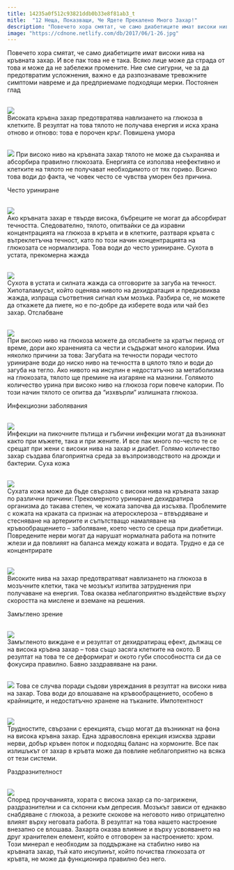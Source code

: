```yaml
---
title: 14235a0f512c93821ddb0b33e8f81ab3_t
mitle:  "12 Неща, Показващи, Че Ядете Прекалено Много Захар!"
description: "Повечето хора смятат, че само диабетиците имат високи нива на кръвната захар. И все пак това не е така. Всяко лице може да страда от това и може да не забележи промени"
image: "https://cdnone.netlify.com/db/2017/06/1-26.jpg"
---
```


 <p>Повечето хора смятат, че само диабетиците имат високи нива на кръвната захар. И все пак това не е така. Всяко лице може да страда от това и може да не забележи промените. Ние сме сигурни, че за да предотвратим усложнения, важно е да разпознаваме тревожните симптоми навреме и да предприемаме подходящи мерки. Постоянен глад</p>       <p> <br/><img src="https://cdnone.netlify.com/db/2017/06/1-26.jpg"/><br/> Високата кръвна захар предотвратява навлизането на глюкоза в клетките. В резултат на това тялото не получава енергия и иска храна отново и отново: това е порочен кръг. Повишена умора</p> <p> <br/><img src="https://cdnone.netlify.com/db/2017/06/2-2.png"/> При високо ниво на кръвната захар тялото не може да съхранява и абсорбира правилно глюкозата. Енергията се използва неефективно и клетките на тялото не получават необходимото от тях гориво. Всичко това води до факта, че човек често се чувства уморен без причина.</p> <p>Често уриниране</p>      <p> <br/><img src="https://cdnone.netlify.com/db/2017/06/3-28.jpg"/><br/> Ако кръвната захар е твърде висока, бъбреците не могат да абсорбират течността. Следователно, тялото, опитвайки се да изравни концентрацията на глюкоза в кръвта и в клетките, разтваря кръвта с вътреклетъчна течност, като по този начин концентрацията на глюкозата се нормализира. Това води до често уриниране. Сухота в устата, прекомерна жажда</p> <p> <br/><img src="https://cdnone.netlify.com/db/2017/06/4-27.jpg"/><br/> Сухота в устата и силната жажда са отговорите за загуба на течност. Хипоталамусът, който оценява нивото на дехидратация и предизвиква жажда, изпраща съответния сигнал към мозъка. Разбира се, не можете да откажете да пиете, но е по-добре да изберете вода или чай без захар. Отслабване</p> <p> <br/><img src="https://cdnone.netlify.com/db/2017/06/weight-loss-scale.jpg"/><br/> При високо ниво на глюкоза можете да отслабнете за кратък период от време, дори ако храненията са чести и съдържат много калории. Има няколко причини за това: Загубата на течности поради честото уриниране води до ниско ниво на течността в цялото тяло и води до загуба на тегло. Ако нивото на инсулин е недостатъчно за метаболизма на глюкозата, тялото ще премине на изгаряне на мазнини. Голямото количество урина при високо ниво на глюкоза гори повече калории. По този начин тялото се опитва да “изхвърли” излишната глюкоза.</p> <p> Инфекциозни заболявания</p>      <p> <br/><img src="https://cdnone.netlify.com/db/2017/06/6-25.jpg"/><br/> Инфекции на пикочните пътища и гъбични инфекции могат да възникнат както при мъжете, така и при жените. И все пак много по-често те се срещат при жени с високи нива на захар и диабет. Голямо количество захар създава благоприятна среда за възпроизводството на дрожди и бактерии. Суха кожа</p> <p> <br/><img src="https://cdnone.netlify.com/db/2017/06/7-26.jpg"/><br/> Сухата кожа може да бъде свързана с високи нива на кръвната захар по различни причини: Прекомерното уриниране дехидратира организма до такава степен, че кожата започва да изсъхва. Проблемите с кожата на краката са признак на атеросклероза – втвърдяване и стесняване на артериите и съпътстващо намаляване на кръвообращението – заболяване, което често се среща при диабетици. Повредените нерви могат да нарушат нормалната работа на потните жлези и да повлияят на баланса между кожата и водата. Трудно е да се концентрирате</p> <p> <br/><img src="https://cdnone.netlify.com/db/2017/06/8-27.jpg"/><br/> Високите нива на захар предотвратяват навлизането на глюкоза в мозъчните клетки, така че мозъкът изпитва затруднения при получаване на енергия. Това оказва неблагоприятно въздействие върху скоростта на мислене и вземане на решения.</p> <p> Замъглено зрение</p> <p> <br/><img src="https://cdnone.netlify.com/db/2017/06/9-26.jpg"/><br/> Замъгленото виждане е и резултат от дехидратиращ ефект, дължащ се на висока кръвна захар – това също засяга клетките на окото. В резултат на това те се деформират и окото губи способността си да се фокусира правилно. Бавно заздравяване на рани.</p> <p> <br/><img src="https://cdnone.netlify.com/db/2017/06/Capture-4.png"/> Това се случва поради съдови увреждания в резултат на високи нива на захар. Това води до влошаване на кръвообращението, особено в крайниците, и недостатъчно хранене на тъканите. Импотентност</p>      <p> <br/><img src="https://cdnone.netlify.com/db/2017/06/11-23.jpg"/><br/> Трудностите, свързани с ерекцията, също могат да възникнат на фона на висока кръвна захар. Една здравословна ерекция изисква здрави нерви, добър кръвен поток и подходящ баланс на хормоните. Все пак излишъкът от захар в кръвта може да повлияе неблагоприятно на всяка от тези системи.</p> <p> Раздразнителност</p> <p> <br/><img src="https://cdnone.netlify.com/db/2017/06/12-22.jpg"/><br/> Според проучванията, хората с висока захар са по-загрижени, раздразнителни и са склонни към депресия. Мозъкът зависи от еднакво снабдяване с глюкоза, а резките скокове на неговото ниво отрицателно влияят върху неговата работа. В резултат на това нашето настроение внезапно се влошава. Захарта оказва влияние и върху усвояването на друг хранителен елемент, който е отговорен за настроението: хром. Този минерал е необходим за поддържане на стабилно ниво на кръвната захар, тъй като инсулинът, който почиства глюкозата от кръвта, не може да функционира правилно без него.</p>       